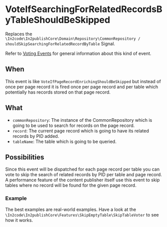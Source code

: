 # VoteIfSearchingForRelatedRecordsByTableShouldBeSkipped

Replaces the `\In2code\In2publishCore\Domain\Repository\CommonRepository / shouldSkipSearchingForRelatedRecordByTable`
Signal.

Refer to [Voting Events](Voting-Events.md) for general information about this kind of event.

## When

This event is like `VoteIfPageRecordEnrichingShouldBeSkipped` but instead of once per page record it is fired once per
page record and per table which potentially has records stored on that page record.

## What

* `commonRepository`: The instance of the CommonRepository which is going to be used to search for records on the page
  record.
* `record`: The current page record which is going to have its related records by PID added.
* `tableName`: The table which is going to be queried.

## Possibilities

Since this event will be dispatched for each page record per table you can vote to skip the search of related records by
PID per table and page record. A performance feature of the content publisher itself use this event to skip tables where
no record will be found for the given page record.

### Example

The best examples are real-world examples. Have a look at the
`\In2code\In2publishCore\Features\SkipEmptyTable\SkipTableVoter` to see how it works.

